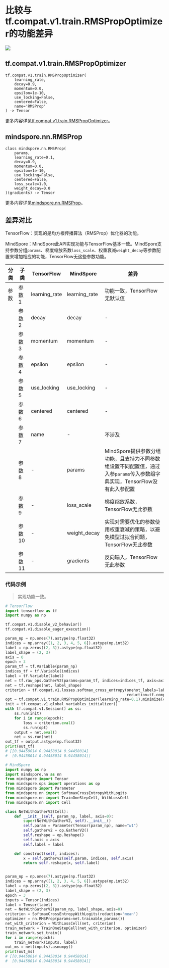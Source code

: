 # 比较与tf.compat.v1.train.RMSPropOptimizer的功能差异

<a href="https://gitee.com/mindspore/docs/blob/r2.0.0-alpha/docs/mindspore/source_zh_cn/note/api_mapping/tensorflow_diff/RMSProp.md" target="_blank"><img src="https://mindspore-website.obs.cn-north-4.myhuaweicloud.com/website-images/master/resource/_static/logo_source.png"></a>

## tf.compat.v1.train.RMSPropOptimizer

```text
tf.compat.v1.train.RMSPropOptimizer(
    learning_rate,
    decay=0.9,
    momentum=0.0,
    epsilon=1e-10,
    use_locking=False,
    centered=False,
    name='RMSProp'
) -> Tensor
```

更多内容详见[tf.compat.v1.train.RMSPropOptimizer](https://tensorflow.google.cn/versions/r2.6/api_docs/python/tf/compat/v1/train/RMSPropOptimizer)。

## mindspore.nn.RMSProp

```text
class mindspore.nn.RMSProp(
    params,
    learning_rate=0.1,
    decay=0.9,
    momentum=0.0,
    epsilon=1e-10,
    use_locking=False,
    centered=False,
    loss_scale=1.0,
    weight_decay=0.0
)(gradients) -> Tensor
```

更多内容详见[mindspore.nn.RMSProp](https://www.mindspore.cn/docs/zh-CN/r2.0.0-alpha/api_python/nn/mindspore.nn.RMSProp.html)。

## 差异对比

TensorFlow：实现的是均方根传播算法（RMSProp）优化器的功能。

MindSpore：MindSpore此API实现功能与TensorFlow基本一致。MindSpore支持参数分组`params`、梯度缩放系数`loss_scale`、权重衰减`weight_decay`等参数配置来增加相应的功能，TensorFlow无这些参数功能。

| 分类 | 子类 |         TensorFlow         |   MindSpore   | 差异 |
| --- | --- | --- | --- |---|
|参数 | 参数1 | learning_rate | learning_rate |功能一致，TensorFlow无默认值 |
| | 参数2 | decay | decay | -                                                            |
| | 参数3 | momentum | momentum |- |
| | 参数4 | epsilon | epsilon |- |
| | 参数5 | use_locking | use_locking |- |
| | 参数6 | centered | centered |- |
| | 参数7 | name | - |不涉及 |
| | 参数8 | - | params |MindSpore提供参数分组功能，且支持为不同参数组设置不同配置值，通过入参`params`传入参数组字典实现，TensorFlow没有此入参配置 |
| | 参数9 | - | loss_scale |梯度缩放系数，TensorFlow无此参数 |
| | 参数10 | - | weight_decay |实现对需要优化的参数使用权重衰减的策略，以避免模型过拟合问题，TensorFlow无此参数 |
| | 参数11 | - | gradients  |反向输入，TensorFlow无此参数 |

### 代码示例

> 实现功能一致。

```python
# TensorFlow
import tensorflow as tf
import numpy as np

tf.compat.v1.disable_v2_behavior()
tf.compat.v1.disable_eager_execution()

param_np = np.ones(7).astype(np.float32)
indices = np.array([1, 2, 3, 4, 5, 6]).astype(np.int32)
label = np.zeros((2, 3)).astype(np.float32)
label_shape = (2, 3)
axis = 0
epoch = 3
param_tf = tf.Variable(param_np)
indices_tf = tf.Variable(indices)
label = tf.Variable(label)
net = tf.raw_ops.GatherV2(params=param_tf, indices=indices_tf, axis=axis, batch_dims=0, name=None)
net = tf.reshape(net, label_shape)
criterion = tf.compat.v1.losses.softmax_cross_entropy(onehot_labels=label, logits=net,
                                                      reduction=tf.compat.v1.losses.Reduction.MEAN)
opt = tf.compat.v1.train.RMSPropOptimizer(learning_rate=0.1).minimize(criterion)
init = tf.compat.v1.global_variables_initializer()
with tf.compat.v1.Session() as ss:
    ss.run(init)
    for i in range(epoch):
        loss = criterion.eval()
        ss.run(opt)
    output = net.eval()
    net = ss.run(net)
out_tf = output.astype(np.float32)
print(out_tf)
# [[0.94458014 0.94458014 0.94458014]
#  [0.94458014 0.94458014 0.94458014]]

# MindSpore
import numpy as np
import mindspore.nn as nn
from mindspore import Tensor
from mindspore.ops import operations as op
from mindspore import Parameter
from mindspore.nn import SoftmaxCrossEntropyWithLogits
from mindspore.nn import TrainOneStepCell, WithLossCell
from mindspore.nn import Cell

class NetWithGatherV2(Cell):
    def __init__(self, param_np, label, axis=0):
        super(NetWithGatherV2, self).__init__()
        self.param = Parameter(Tensor(param_np), name="w1")
        self.gatherv2 = op.GatherV2()
        self.reshape = op.Reshape()
        self.axis = axis
        self.label = label

    def construct(self, indices):
        x = self.gatherv2(self.param, indices, self.axis)
        return self.reshape(x, self.label)


param_np = np.ones(7).astype(np.float32)
indices = np.array([1, 2, 3, 4, 5, 6]).astype(np.int32)
label = np.zeros((2, 3)).astype(np.float32)
label_shape = (2, 3)
epoch = 3
inputs = Tensor(indices)
label = Tensor(label)
net = NetWithGatherV2(param_np, label_shape, axis=0)
criterion = SoftmaxCrossEntropyWithLogits(reduction='mean')
optimizer = nn.RMSProp(params=net.trainable_params())
net_with_criterion = WithLossCell(net, criterion)
train_network = TrainOneStepCell(net_with_criterion, optimizer)
train_network.set_train()
for i in range(epoch):
    train_network(inputs, label)
out_ms = net(inputs).asnumpy()
print(out_ms)
# [[0.94458014 0.94458014 0.94458014]
#  [0.94458014 0.94458014 0.94458014]]
```
